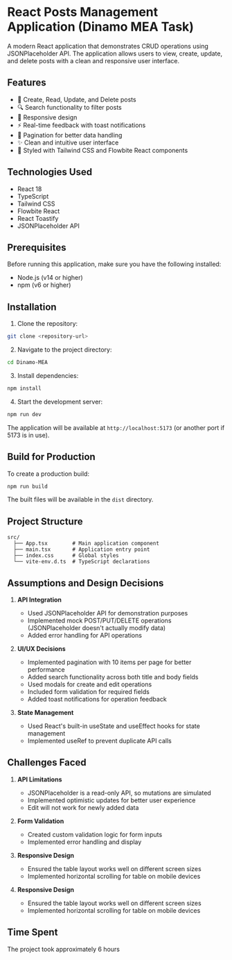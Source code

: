 # React Posts Management Application (Dinamo MEA Task)

A modern React application that demonstrates CRUD operations using JSONPlaceholder API. The application allows users to view, create, update, and delete posts with a clean and responsive user interface.

## Features

- 📝 Create, Read, Update, and Delete posts
- 🔍 Search functionality to filter posts
- 📱 Responsive design
- ⚡ Real-time feedback with toast notifications
- 📄 Pagination for better data handling
- ✨ Clean and intuitive user interface
- 🎨 Styled with Tailwind CSS and Flowbite React components

## Technologies Used

- React 18
- TypeScript
- Tailwind CSS
- Flowbite React
- React Toastify
- JSONPlaceholder API

## Prerequisites

Before running this application, make sure you have the following installed:
- Node.js (v14 or higher)
- npm (v6 or higher)

## Installation

1. Clone the repository:
```bash
git clone <repository-url>
```

2. Navigate to the project directory:
```bash
cd Dinamo-MEA
```

3. Install dependencies:
```bash
npm install
```

4. Start the development server:
```bash
npm run dev
```

The application will be available at `http://localhost:5173` (or another port if 5173 is in use).

## Build for Production

To create a production build:

```bash
npm run build
```

The built files will be available in the `dist` directory.

## Project Structure

```
src/
  ├── App.tsx        # Main application component
  ├── main.tsx       # Application entry point
  ├── index.css      # Global styles
  └── vite-env.d.ts  # TypeScript declarations
```

## Assumptions and Design Decisions

1. **API Integration**
   - Used JSONPlaceholder API for demonstration purposes
   - Implemented mock POST/PUT/DELETE operations (JSONPlaceholder doesn't actually modify data)
   - Added error handling for API operations

2. **UI/UX Decisions**
   - Implemented pagination with 10 items per page for better performance
   - Added search functionality across both title and body fields
   - Used modals for create and edit operations
   - Included form validation for required fields
   - Added toast notifications for operation feedback

3. **State Management**
   - Used React's built-in useState and useEffect hooks for state management
   - Implemented useRef to prevent duplicate API calls

## Challenges Faced

1. **API Limitations**
   - JSONPlaceholder is a read-only API, so mutations are simulated
   - Implemented optimistic updates for better user experience
   - Edit will not work for newly added data 

2. **Form Validation**
   - Created custom validation logic for form inputs
   - Implemented error handling and display

3. **Responsive Design**
   - Ensured the table layout works well on different screen sizes
   - Implemented horizontal scrolling for table on mobile devices
   
4. **Responsive Design**
   - Ensured the table layout works well on different screen sizes
   - Implemented horizontal scrolling for table on mobile devices

## Time Spent

The project took approximately 6 hours

